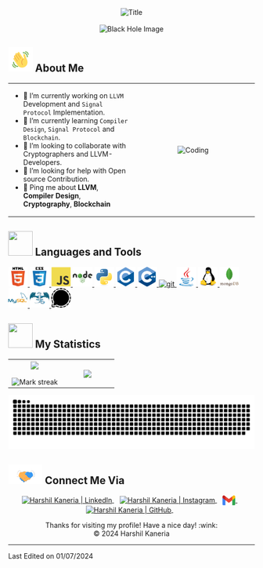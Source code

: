 <div align="center">
  <img src="https://readme-typing-svg.herokuapp.com?font=Architects+Daughter&color=%2338C2FF&size=50&center=true&vCenter=true&height=60&width=600&lines=Heyyy!+I'm+Harshil+Kaneria;Welcome+to+my+profile!" alt="Title"></img>
</div>

<br>

<div align="center">
    <img src="https://i.redd.it/10zutid8u6651.jpg" alt="Black Hole Image">

</div>

## <img src="https://raw.githubusercontent.com/ashu-guo/ashu-guo/main/assets/wave.gif" width="50px" height="50px"></img> About Me

<table align="center">
<tr border="none">
<td width="50%" align="left">

- 🔭 I’m currently working on `LLVM` Development and `Signal Protocol` Implementation.
- 🌱 I’m currently learning `Compiler Design`, `Signal Protocol` and `Blockchain`.
- 👯 I’m looking to collaborate with Cryptographers and LLVM-Developers.
- 🤔 I’m looking for help with Open source Contribution.
- 💬 Ping me about **LLVM**, **Compiler Design**, **Cryptography**, **Blockchain**

</td>
<td width="50%" align="center">
  <img align="center" alt="Coding" width="450" src="https://repository-images.githubusercontent.com/588181932/e36ec678-7984-4cdd-8e4c-a3932772ff8e">
</td>
</tr>
</table>

## <img src="https://media.giphy.com/media/M4NykXxUE0HAcK7UJ6/giphy.gif" width="50px" height="50px"></img> Languages and Tools

<p align="left">
    <a href="https://www.w3.org/html/" target="_blank" rel="noreferrer">
        <img
            src="https://raw.githubusercontent.com/devicons/devicon/master/icons/html5/html5-original-wordmark.svg"
            alt="html5"
            width="40"
            height="40"
        />
    </a>
    <a href="https://www.w3schools.com/css/" target="_blank" rel="noreferrer">
      <img
          src="https://raw.githubusercontent.com/devicons/devicon/master/icons/css3/css3-original-wordmark.svg"
          alt="css3"
          width="40"
          height="40"
      />
    </a>
    <a href="https://developer.mozilla.org/en-US/docs/Web/JavaScript" target="_blank" rel="noreferrer">
      <img
          src="https://raw.githubusercontent.com/devicons/devicon/master/icons/javascript/javascript-original.svg"
          alt="javascript"
          width="40"
          height="40"
      />
    </a>
    <a href="https://nodejs.org" target="_blank" rel="noreferrer">
        <img
                src="https://raw.githubusercontent.com/devicons/devicon/master/icons/nodejs/nodejs-original-wordmark.svg"
                alt="nodejs"
                width="40"
                height="40"
        />
    </a>
    <a href="https://www.python.org" target="_blank" rel="noreferrer">
        <img
                src="https://raw.githubusercontent.com/devicons/devicon/master/icons/python/python-original.svg"
                alt="python"
                width="40"
                height="40"
        />
    </a>
     <a href="https://en.cppreference.com/w/c" target="_blank" rel="noreferrer">
      <img
          src="https://raw.githubusercontent.com/devicons/devicon/master/icons/c/c-original.svg"
          alt="c"
          width="40"
          height="40"
      />
    </a>
    <a href="https://www.w3schools.com/cpp/" target="_blank" rel="noreferrer">
      <img
          src="https://raw.githubusercontent.com/devicons/devicon/master/icons/cplusplus/cplusplus-original.svg"
          alt="cplusplus"
          width="40"
          height="40"
      />
    </a>
    <a href="https://git-scm.com/" target="_blank" rel="noreferrer">
        <img src="https://www.vectorlogo.zone/logos/git-scm/git-scm-icon.svg" alt="git" width="40" height="40" />
    </a> 
    <a href="https://www.java.com" target="_blank" rel="noreferrer">
        <img
                src="https://raw.githubusercontent.com/devicons/devicon/master/icons/java/java-original.svg"
                alt="java"
                width="40"
                height="40"
        />
    </a>
    <a href="https://www.linux.org/" target="_blank" rel="noreferrer">
        <img
                src="https://raw.githubusercontent.com/devicons/devicon/master/icons/linux/linux-original.svg"
                alt="linux"
                width="40"
                height="40"
        />
    </a>
    <a href="https://www.mongodb.com/" target="_blank" rel="noreferrer">
        <img
                src="https://raw.githubusercontent.com/devicons/devicon/master/icons/mongodb/mongodb-original-wordmark.svg"
                alt="mongodb"
                width="40"
                height="40"
        />
    </a>
    <a href="https://www.mysql.com/" target="_blank" rel="noreferrer">
        <img
                src="https://raw.githubusercontent.com/devicons/devicon/master/icons/mysql/mysql-original-wordmark.svg"
                alt="mysql"
                width="40"
                height="40"
        />
    </a>
    <a href="https://llvm.org/" target="_blank" rel="noreferrer">
      <img
          src="https://raw.githubusercontent.com/devicons/devicon/master/icons/llvm/llvm-original.svg"
          alt="llvm"
          width="40"
          height="40"
      />
    </a>
    <a href="https://signal.org/docs/" target="_blank" rel="noreferrer">
        <img
            src="https://raw.githubusercontent.com/simple-icons/simple-icons/master/icons/signal.svg"
            alt="signal protocol"
            width="40"
            height="40"
        />
    </a>
</p>

## <img src="https://media2.giphy.com/media/QssGEmpkyEOhBCb7e1/giphy.gif?cid=ecf05e47a0n3gi1bfqntqmob8g9aid1oyj2wr3ds3mg700bl&rid=giphy.gif" width="50px" height="50px"> My Statistics

<table align="center">
<tr border="none">
<td width="50%" align="center">

  <img  align="center"  src="https://github-readme-stats.vercel.app/api?username=harshil1277&theme=chartreuse-dark&show_icons=true&count_private=true" />
  <br></br>
  <img  title="🔥 Get streak stats for your profile at git.io/streak-stats" alt="Mark streak" src="https://github-readme-streak-stats.herokuapp.com/?user=harshil1277&theme=chartreuse-dark&hide_border=false" /> 
</td>
<td width="50%" align="center">

  <img  align="center"  src="https://github-readme-stats.anuraghazra1.vercel.app/api/top-langs/?username=harshil1277&theme=chartreuse-dark&hide_border=false&no-bg=true&no-frame=true&langs_count=10"/>

  </td>
</tr>
</table>

<p>
    <picture align="center">
      <source media="(prefers-color-scheme: dark)" srcset="https://github.com/harshil1277/harshil1277/blob/output/github-snake-dark.svg">
      <source media="(prefers-color-scheme: light)" srcset="https://github.com/harshil1277/harshil1277/blob/output/github-snake-dark.svg">
      <img alt="github contribution grid snake animation" src="https://github.com/harshil1277/harshil1277/blob/output/github-snake-dark.svg">
    </picture>
</p>


## <img src='https://raw.githubusercontent.com/ashu-guo/ashu-guo/main/assets/handshake.gif' width="70px" height="40px"> Connect Me Via

<p align="center">

  <a href="https://www.linkedin.com/in/harshil-kaneria-917694229/" target="_blank">
    <img align="center" alt="Harshil Kaneria | LinkedIn" width="26px" src="https://upload.wikimedia.org/wikipedia/commons/c/ca/LinkedIn_logo_initials.png" />
  </a> &nbsp;&nbsp;

  <a href="https://www.instagram.com/harshil__0733/" target="_blank">
    <img align="center" alt="Harshil Kaneria | Instagram" width="26px" src="https://upload.wikimedia.org/wikipedia/commons/a/a5/Instagram_icon.png" />
</a> &nbsp;&nbsp;


  <a href="mailto:kaneria.1@iitj.ac.in" >
    <img align="center" alt="Harshil Kaneria | Gmail" width="26px" src="https://raw.githubusercontent.com/ashu-guo/ashu-guo/master/assets/gmail.svg" />
  </a> &nbsp;&nbsp;

 <a href="https://profile-summary-for-github.herokuapp.com/user/harshil1277" target="_blank">
    <img align="center" alt="Harshil Kaneria | GitHub" width="26px" src="https://upload.wikimedia.org/wikipedia/commons/thumb/a/ae/Github-desktop-logo-symbol.svg/1024px-Github-desktop-logo-symbol.svg.png" />
  </a> &nbsp;&nbsp;
  
<p>
<div align="center">
  Thanks for visiting my profile! Have a nice day! :wink: <br/>
  &copy; 2024 Harshil Kaneria
</div>

---

Last Edited on 01/07/2024
